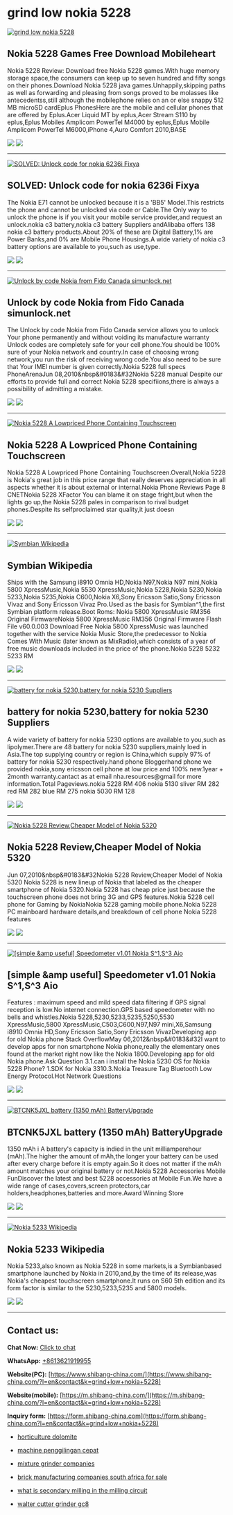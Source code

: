 # grind low nokia 5228

<a href="https://swt.shibang-china.com/?l=en&img&k=grind+low+nokia+5228" target="_blank">![grind low nokia 5228](http://static.shibang-china.com/all-800x300/848.jpg)</a>

## Nokia 5228 Games Free Download Mobileheart
Nokia 5228 Review: Download free Nokia 5228 games.With huge memory storage space,the consumers can keep up to seven hundred and fifty songs on their phones.Download Nokia 5228 java games.Unhappily,skipping paths as well as forwarding and pleasing from songs proved to be molasses like antecedentss,still although the mobilephone relies on an or else snappy 512 MB microSD cardEplus PhonesHere are the mobile and cellular phones that are offered by Eplus.Acer Liquid MT by eplus,Acer Stream S110 by eplus,Eplus Mobiles Amplicom PowerTel M4000 by eplus,Eplus Mobile Amplicom PowerTel M6000,iPhone 4,Auro Comfort 2010,BASE


<a href="https://whatsapp.shibangsoft.com/WhatsApp.php" target="_blank" title="WhatsApp">![](http://static.shibang-china.com/icon/whatsapp.png)</a> <a href="https://swt.shibang-china.com/?l=en&icon&k=grind+low+nokia+5228" target="_blank">![](http://static.shibang-china.com/icon/chat-en.png)</a>

---

<a href="https://swt.shibang-china.com/?l=en&img&k=grind+low+nokia+5228" target="_blank">![SOLVED: Unlock code for nokia 6236i Fixya](http://static.shibang-china.com/all-800x300/1011.jpg)</a>

## SOLVED: Unlock code for nokia 6236i Fixya
The Nokia E71 cannot be unlocked because it is a 'BB5' Model.This restricts the phone and cannot be unlocked via code or Cable.The Only way to unlock the phone is if you visit your mobile service provider,and request an unlock.nokia c3 battery,nokia c3 battery Suppliers andAlibaba offers 138 nokia c3 battery products.About 20% of these are Digital Battery,1% are Power Banks,and 0% are Mobile Phone Housings.A wide variety of nokia c3 battery options are available to you,such as use,type.


<a href="https://whatsapp.shibangsoft.com/WhatsApp.php" target="_blank" title="WhatsApp">![](http://static.shibang-china.com/icon/whatsapp.png)</a> <a href="https://swt.shibang-china.com/?l=en&icon&k=grind+low+nokia+5228" target="_blank">![](http://static.shibang-china.com/icon/chat-en.png)</a>

---

<a href="https://swt.shibang-china.com/?l=en&img&k=grind+low+nokia+5228" target="_blank">![Unlock by code Nokia from Fido Canada simunlock.net](http://static.shibang-china.com/all-800x300/456.jpg)</a>

## Unlock by code Nokia from Fido Canada simunlock.net
The Unlock by code Nokia from Fido Canada service allows you to unlock Your phone permanently and without voiding its manufacture warranty Unlock codes are completely safe for your cell phone.You should be 100% sure of your Nokia network and country.In case of choosing wrong network,you run the risk of receiving wrong code.You also need to be sure that Your IMEI number is given correctly.Nokia 5228 full specs PhoneArenaJun 08,2010&nbsp&#0183&#32Nokia 5228 manual Despite our efforts to provide full and correct Nokia 5228 specifiions,there is always a possibility of admitting a mistake.


<a href="https://whatsapp.shibangsoft.com/WhatsApp.php" target="_blank" title="WhatsApp">![](http://static.shibang-china.com/icon/whatsapp.png)</a> <a href="https://swt.shibang-china.com/?l=en&icon&k=grind+low+nokia+5228" target="_blank">![](http://static.shibang-china.com/icon/chat-en.png)</a>

---

<a href="https://swt.shibang-china.com/?l=en&img&k=grind+low+nokia+5228" target="_blank">![Nokia 5228 A Lowpriced Phone Containing Touchscreen](http://static.shibang-china.com/all-800x300/899.jpg)</a>

## Nokia 5228 A Lowpriced Phone Containing Touchscreen
Nokia 5228 A Lowpriced Phone Containing Touchscreen.Overall,Nokia 5228 is Nokia's great job in this price range that really deserves appreciation in all aspects whether it is about external or internal.Nokia Phone Reviews Page 8 CNETNokia 5228 XFactor You can blame it on stage fright,but when the lights go up,the Nokia 5228 pales in comparison to rival budget phones.Despite its selfproclaimed star quality,it just doesn


<a href="https://whatsapp.shibangsoft.com/WhatsApp.php" target="_blank" title="WhatsApp">![](http://static.shibang-china.com/icon/whatsapp.png)</a> <a href="https://swt.shibang-china.com/?l=en&icon&k=grind+low+nokia+5228" target="_blank">![](http://static.shibang-china.com/icon/chat-en.png)</a>

---

<a href="https://swt.shibang-china.com/?l=en&img&k=grind+low+nokia+5228" target="_blank">![Symbian Wikipedia](http://static.shibang-china.com/all-800x300/1193.jpg)</a>

## Symbian Wikipedia
Ships with the Samsung i8910 Omnia HD,Nokia N97,Nokia N97 mini,Nokia 5800 XpressMusic,Nokia 5530 XpressMusic,Nokia 5228,Nokia 5230,Nokia 5233,Nokia 5235,Nokia C600,Nokia X6,Sony Ericsson Satio,Sony Ericsson Vivaz and Sony Ericsson Vivaz Pro.Used as the basis for Symbian^1,the first Symbian platform release.Boot Roms: Nokia 5800 XpressMusic RM356 Original FirmwareNokia 5800 XpressMusic RM356 Original Firmware Flash File v60.0.003 Download Free Nokia 5800 XpressMusic was launched together with the service Nokia Music Store,the predecessor to Nokia Comes With Music (later known as MixRadio),which consists of a year of free music downloads included in the price of the phone.Nokia 5228 5232 5233 RM


<a href="https://whatsapp.shibangsoft.com/WhatsApp.php" target="_blank" title="WhatsApp">![](http://static.shibang-china.com/icon/whatsapp.png)</a> <a href="https://swt.shibang-china.com/?l=en&icon&k=grind+low+nokia+5228" target="_blank">![](http://static.shibang-china.com/icon/chat-en.png)</a>

---

<a href="https://swt.shibang-china.com/?l=en&img&k=grind+low+nokia+5228" target="_blank">![battery for nokia 5230,battery for nokia 5230 Suppliers](http://static.shibang-china.com/all-800x300/66.jpg)</a>

## battery for nokia 5230,battery for nokia 5230 Suppliers
A wide variety of battery for nokia 5230 options are available to you,such as lipolymer.There are 48 battery for nokia 5230 suppliers,mainly loed in Asia.The top supplying country or region is China,which supply 97% of battery for nokia 5230 respectively.hand phone Bloggerhand phone we provided nokia,sony ericsson cell phone at low price and 100% new.1year + 2month warranty.cantact as at email nha.resources@gmail for more information.Total Pageviews.nokia 5228 RM 406 nokia 5130 sliver RM 282 red RM 282 blue RM 275 nokia 5030 RM 128


<a href="https://whatsapp.shibangsoft.com/WhatsApp.php" target="_blank" title="WhatsApp">![](http://static.shibang-china.com/icon/whatsapp.png)</a> <a href="https://swt.shibang-china.com/?l=en&icon&k=grind+low+nokia+5228" target="_blank">![](http://static.shibang-china.com/icon/chat-en.png)</a>

---

<a href="https://swt.shibang-china.com/?l=en&img&k=grind+low+nokia+5228" target="_blank">![Nokia 5228 Review,Cheaper Model of Nokia 5320](http://static.shibang-china.com/all-800x300/270.jpg)</a>

## Nokia 5228 Review,Cheaper Model of Nokia 5320
Jun 07,2010&nbsp&#0183&#32Nokia 5228 Review,Cheaper Model of Nokia 5320 Nokia 5228 is new lineup of Nokia that labeled as the cheaper smartphone of Nokia 5320.Nokia 5228 has cheap price just because the touchscreen phone does not bring 3G and GPS features.Nokia 5228 cell phone for Gaming by NokiaNokia 5228 gaming mobile phone.Nokia 5228 PC mainboard hardware details,and breakdown of cell phone Nokia 5228 features


<a href="https://whatsapp.shibangsoft.com/WhatsApp.php" target="_blank" title="WhatsApp">![](http://static.shibang-china.com/icon/whatsapp.png)</a> <a href="https://swt.shibang-china.com/?l=en&icon&k=grind+low+nokia+5228" target="_blank">![](http://static.shibang-china.com/icon/chat-en.png)</a>

---

<a href="https://swt.shibang-china.com/?l=en&img&k=grind+low+nokia+5228" target="_blank">![[simple &amp useful] Speedometer v1.01 Nokia S^1,S^3 Aio](http://static.shibang-china.com/all-800x300/1471.jpg)</a>

## [simple &amp useful] Speedometer v1.01 Nokia S^1,S^3 Aio
Features : maximum speed and mild speed data filtering if GPS signal reception is low.No internet connection.GPS based speedometer with no bells and whistles.Nokia 5228,5230,5233,5235,5250,5530 XpressMusic,5800 XpressMusic,C503,C600,N97,N97 mini,X6,Samsung i8910 Omnia HD,Sony Ericsson Satio,Sony Ericsson VivazDeveloping app for old Nokia phone Stack OverflowMay 06,2012&nbsp&#0183&#32I want to develop apps for non smartphone Nokia phone,really the elementary ones found at the market right now like the Nokia 1800.Developing app for old Nokia phone.Ask Question 3.1.can i install the Nokia 5230 OS for Nokia 5228 Phone? 1.SDK for Nokia 3310.3.Nokia Treasure Tag Bluetooth Low Energy Protocol.Hot Network Questions


<a href="https://whatsapp.shibangsoft.com/WhatsApp.php" target="_blank" title="WhatsApp">![](http://static.shibang-china.com/icon/whatsapp.png)</a> <a href="https://swt.shibang-china.com/?l=en&icon&k=grind+low+nokia+5228" target="_blank">![](http://static.shibang-china.com/icon/chat-en.png)</a>

---

<a href="https://swt.shibang-china.com/?l=en&img&k=grind+low+nokia+5228" target="_blank">![BTCNK5JXL battery (1350 mAh) BatteryUpgrade](http://static.shibang-china.com/all-800x300/387.jpg)</a>

## BTCNK5JXL battery (1350 mAh) BatteryUpgrade
1350 mAh i A battery's capacity is indied in the unit milliamperehour (mAh).The higher the amount of mAh,the longer your battery can be used after every charge before it is empty again.So it does not matter if the mAh amount matches your original battery or not.Nokia 5228 Accessories Mobile FunDiscover the latest and best 5228 accessories at Mobile Fun.We have a wide range of cases,covers,screen protectors,car holders,headphones,batteries and more.Award Winning Store


<a href="https://whatsapp.shibangsoft.com/WhatsApp.php" target="_blank" title="WhatsApp">![](http://static.shibang-china.com/icon/whatsapp.png)</a> <a href="https://swt.shibang-china.com/?l=en&icon&k=grind+low+nokia+5228" target="_blank">![](http://static.shibang-china.com/icon/chat-en.png)</a>

---

<a href="https://swt.shibang-china.com/?l=en&img&k=grind+low+nokia+5228" target="_blank">![Nokia 5233 Wikipedia](http://static.shibang-china.com/all-800x300/192.jpg)</a>

## Nokia 5233 Wikipedia
Nokia 5233,also known as Nokia 5228 in some markets,is a Symbianbased smartphone launched by Nokia in 2010,and,by the time of its release,was Nokia's cheapest touchscreen smartphone.It runs on S60 5th edition and its form factor is similar to the 5230,5233,5235 and 5800 models.

<a href="https://whatsapp.shibangsoft.com/WhatsApp.php" target="_blank" title="WhatsApp">![](http://static.shibang-china.com/icon/whatsapp.png)</a> <a href="https://swt.shibang-china.com/?l=en&icon&k=grind+low+nokia+5228" target="_blank">![](http://static.shibang-china.com/icon/chat-en.png)</a>

---
## Contact us:

**Chat Now:** [Click to chat](https://swt.shibang-china.com?l=en&contact&k=grind+low+nokia+5228)

**WhatsApp:**  [+8613621919955](https://whatsapp.shibangsoft.com/WhatsApp.php)

**Website(PC):** [https://www.shibang-china.com/](https://www.shibang-china.com/?l=en&contact&k=grind+low+nokia+5228)

**Website(mobile):** [https://m.shibang-china.com/](https://m.shibang-china.com/?l=en&contact&k=grind+low+nokia+5228)

**Inquiry form:** [https://form.shibang-china.com](https://form.shibang-china.com?l=en&contact&k=grind+low+nokia+5228)

* [horticulture dolomite](../123/horticulture%20dolomite.md)

* [machine penggilingan cepat](../114/machine%20penggilingan%20cepat.md)

* [mixture grinder companies](../117/mixture%20grinder%20companies.md)

* [brick manufacturing companies south africa for sale](../119/brick%20manufacturing%20companies%20south%20africa%20for%20sale.md)

* [what is secondary milling in the milling circuit](../111/what%20is%20secondary%20milling%20in%20the%20milling%20circuit.md)

* [walter cutter grinder gc8](../120/walter%20cutter%20grinder%20gc8.md)